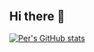 ## Hi there 👋

[![Per's GitHub stats](https://github-readme-stats.vercel.app/api?username=PerFrivik)](https://github.com/anuraghazra/github-readme-stats)

<!--
**PerFrivik/PerFrivik** is a ✨ _special_ ✨ repository because its `README.md` (this file) appears on your GitHub profile.

Here are some ideas to get you started:

- 🔭 I’m currently working on ...
- 🌱 I’m currently learning ...
- 👯 I’m looking to collaborate on ...
- 🤔 I’m looking for help with ...
- 💬 Ask me about ...
- 📫 How to reach me: ...
- 😄 Pronouns: ...
- ⚡ Fun fact: ...
-->
